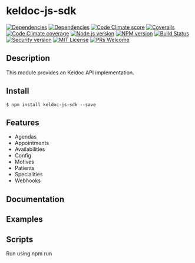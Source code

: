# keldoc-js-sdk

[![Dependencies][prod-dependencies-badge]][prod-dependencies]
[![Dependencies][dev-dependencies-badge]][dev-dependencies]
[![Code Climate score][codeclimate-score-badge]][codeclimate-score]
[![Coveralls][coveralls-coverage-badge]][coveralls-coverage]
[![Code Climate coverage][codeclimate-issues-badge]][codeclimate-issues]
[![Node.js version][nodejs-badge]][nodejs]
[![NPM version][npm-badge]][npm]
[![Build Status][travis-badge]][travis-ci]
[![Security version][security-version-badge]][security-version]
[![MIT License][license-badge]][LICENSE]
[![PRs Welcome][prs-badge]][prs]


## Description

This module provides an Keldoc API implementation.

## Install
```
$ npm install keldoc-js-sdk --save
```

## Features

- Agendas
- Appointments
- Availabilities
- Config
- Motives
- Patients
- Specialities
- Webhooks

## Documentation

## Examples

## Scripts

Run using npm run <script> command.

    clean - remove coverage data, Jest cache and transpiled files,
    lint - lint source files and tests,
    typecheck - check type annotations,
    test - lint, typecheck and run tests with coverage,
    test-only - run tests with coverage,
    test:watch - interactive watch mode to automatically re-run tests,
    build - compile source files,
    build:watch - interactive watch mode, compile sources on change.


## License
MIT © [Dimitri DO BAIRRO](https://github.com/rimiti/keldoc-js-sdk/blob/master/LICENSE)

[prod-dependencies-badge]: https://david-dm.org/rimiti/keldoc-js-sdk/status.svg
[prod-dependencies]: https://david-dm.org/rimiti/keldoc-js-sdk
[dev-dependencies-badge]: https://david-dm.org/rimiti/keldoc-js-sdk/dev-status.svg
[dev-dependencies]: https://david-dm.org/rimiti/keldoc-js-sdk?type=dev
[security-version-badge]: https://nodesecurity.io/orgs/dim-solution/projects/e65e3a46-4110-4de2-ae92-1584b59d3ff0/badge
[security-version]: https://nodesecurity.io/orgs/dim-solution/projects/e65e3a46-4110-4de2-ae92-1584b59d3ff0
[codeclimate-score-badge]: https://codeclimate.com/github/rimiti/keldoc-js-sdk/badges/gpa.svg
[codeclimate-score]: https://codeclimate.com/github/rimiti/keldoc-js-sdk
[coveralls-coverage-badge]: https://coveralls.io/repos/github/rimiti/keldoc-js-sdk/badge.svg
[coveralls-coverage]: https://coveralls.io/github/rimiti/keldoc-js-sdk
[codeclimate-issues-badge]: https://codeclimate.com/github/rimiti/keldoc-js-sdk/badges/issue_count.svg
[codeclimate-issues]: https://codeclimate.com/github/rimiti/keldoc-js-sdk
[nodejs-badge]: https://img.shields.io/badge/node->=%206.9.0-blue.svg?style=flat-square
[nodejs]: https://nodejs.org/dist/latest-v6.x/docs/api/
[npm-badge]: https://img.shields.io/badge/npm->=%203.10.8-blue.svg?style=flat-square
[npm]: https://docs.npmjs.com/
[travis-badge]: https://travis-ci.org/rimiti/keldoc-js-sdk.svg?branch=master
[travis-ci]: https://travis-ci.org/rimiti/keldoc-js-sdk
[license-badge]: https://img.shields.io/badge/license-MIT-blue.svg?style=flat-square
[license]: https://github.com/rimiti/keldoc-js-sdk/blob/master/LICENSE
[prs-badge]: https://img.shields.io/badge/PRs-welcome-brightgreen.svg?style=flat-square
[prs]: http://makeapullrequest.com